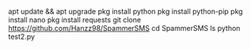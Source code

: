 apt update && apt upgrade
pkg install python
pkg install python-pip
pkg install nano
pkg install requests
git clone https://github.com/Hanzz98/SpammerSMS
cd SpammerSMS
ls
python test2.py
